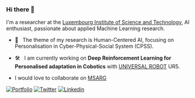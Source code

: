 ### Hi there 👋 

I'm a researcher at the [Luxembourg Institute of Science and Technology](https://www.list.lu/), AI enthusiast, passionate about applied Machine Learning research. 

* 🔎  &nbsp;	 The theme of my research is Human-Centered AI, focusing on Personalisation in Cyber-Physical-Social System (CPSS). 


* 🛠  &nbsp;	 I am currently working on <b>Deep Reinforcement Learning for Personalised adaptation in Cobotics</b> with [UNIVERSAL ROBOT](https://www.universal-robots.com) UR5.
* I would love to collaborate on [MSARG](https://github.com/Bekyilma/Multi-Stakeholder_Recommendation)



[![Portfolio](https://img.shields.io/badge/Portfolio-BereketYILMA-Black?style=flat-square&logo=&link=https://surafelml.github.io)](https://bekyilma.github.io/)
[![Twitter](https://img.shields.io/badge/Twitter-Profile-black?style=flat-square&logo=twitter&link=https://twitter.com/surafelml)](https://twitter.com/bek_yilma)
[![Linkedin](https://img.shields.io/badge/Linkedin-Profile-black?style=flat-square&logo=Linkedin&logoColor=white&link=https://www.linkedin.com/in/surafelml/)](https://www.linkedin.com/in/bekyilma/)
